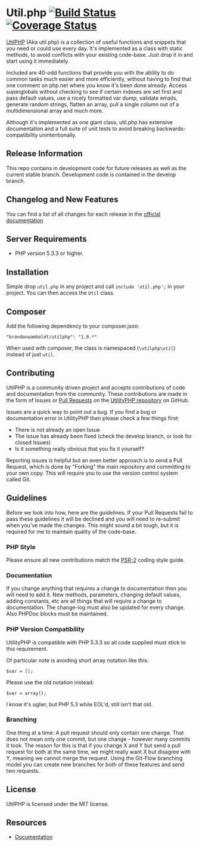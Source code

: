# Util.php [![Build Status](https://img.shields.io/travis/brandonwamboldt/utilphp.svg)](https://travis-ci.org/brandonwamboldt/utilphp) [![Coverage Status](https://coveralls.io/repos/brandonwamboldt/utilphp/badge.png)](https://coveralls.io/r/brandonwamboldt/utilphp)

[UtilPHP](http://brandonwamboldt.github.com/utilphp/) (Aka util.php) is a
collection of useful functions and snippets that you need or could use every
day. It's implemented as a class with static methods, to avoid conflicts with
your existing code-base. Just drop it in and start using it immediately.

Included are 40-odd functions that provide you with the ability to do common
tasks much easier and more efficiently, without having to find that one comment
on php.net where you know it's been done already. Access superglobals without
checking to see if certain indexes are set first and pass default values, use a
nicely formatted var dump, validate emails, generate random strings, flatten an
array, pull a single column out of a multidimensional array and much more.

Although it's implemented as one giant class, util.php has extensive
documentation and a full suite of unit tests to avoid breaking
backwards-compatibility unintentionally.

## Release Information

This repo contains in development code for future releases as well as the
current stable branch. Development code is contained in the develop branch.

## Changelog and New Features

You can find a list of all changes for each release in the
[official documentation](http://brandonwamboldt.github.com/utilphp/#changelog)

## Server Requirements

* PHP version 5.3.3 or higher.

## Installation

Simple drop `util.php` in any project and call `include 'util.php';` in your
project. You can then access the `Util` class.

## Composer

Add the following dependency to your composer.json:

```
"brandonwamboldt/utilphp": "1.0.*"
```

When used with composer, the class is namespaced (`\utilphp\util`) instead of
just `util`.

## Contributing

UtilPHP is a community driven project and accepts contributions of code and
documentation from the community. These contributions are made in the form of
Issues or [Pull Requests](http://help.github.com/send-pull-requests/) on the
[UtilityPHP repository](https://github.com/brandonwamboldt/utilphp) on GitHub.

Issues are a quick way to point out a bug. If you find a bug or documentation
error in UtilityPHP then please check a few things first:

* There is not already an open Issue
* The issue has already been fixed (check the develop branch, or look for closed Issues)
* Is it something really obvious that you fix it yourself?

Reporting issues is helpful but an even better approach is to send a Pull
Request, which is done by "Forking" the main repository and committing to your
own copy. This will require you to use the version control system called Git.

## Guidelines

Before we look into how, here are the guidelines. If your Pull Requests fail to
pass these guidelines it will be declined and you will need to re-submit when
you’ve made the changes. This might sound a bit tough, but it is required for
me to maintain quality of the code-base.

### PHP Style

Please ensure all new contributions match the [PSR-2](http://www.php-fig.org/psr/psr-2/)
coding style guide.

### Documentation

If you change anything that requires a change to documentation then you will
need to add it. New methods, parameters, changing default values, adding
constants, etc are all things that will require a change to documentation. The
change-log must also be updated for every change. Also PHPDoc blocks must be
maintained.

### PHP Version Compatibility

UtilityPHP is compatible with PHP 5.3.3 so all code supplied must stick to this
requirement.

Of particular note is avoiding short array notation like this:

```
$var = [];
```

Please use the old notation instead:

```
$var = array();
```

I know it's uglier, but PHP 5.3 while EOL'd, still isn't that old.

### Branching

One thing at a time: A pull request should only contain one change. That does
not mean only one commit, but one change - however many commits it took. The
reason for this is that if you change X and Y but send a pull request for both
at the same time, we might really want X but disagree with Y, meaning we cannot
merge the request. Using the Git-Flow branching model you can create new
branches for both of these features and send two requests.

## License

UtilPHP is licensed under the MIT license.

## Resources

* [Documentation](http://brandonwamboldt.github.com/utilphp/)
